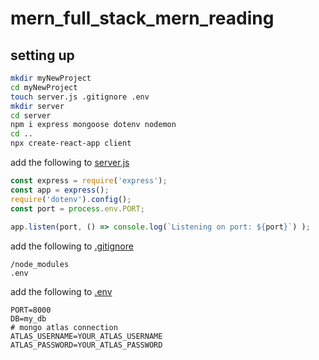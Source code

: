 # mern_full_stack_mern_reading

## setting up

```bash
mkdir myNewProject
cd myNewProject
touch server.js .gitignore .env
mkdir server
cd server
npm i express mongoose dotenv nodemon
cd ..
npx create-react-app client
```

add the following to [server.js](server.js)

```js
const express = require('express');
const app = express();
require('dotenv').config();
const port = process.env.PORT;
   
app.listen(port, () => console.log(`Listening on port: ${port}`) );
```
 add the following to [.gitignore](.gitignore)

```.gitignore
/node_modules
.env
```

add the following to [.env](.env)

```dotenv
PORT=8000
DB=my_db
# mongo atlas connection
ATLAS_USERNAME=YOUR_ATLAS_USERNAME
ATLAS_PASSWORD=YOUR_ATLAS_PASSWORD
```